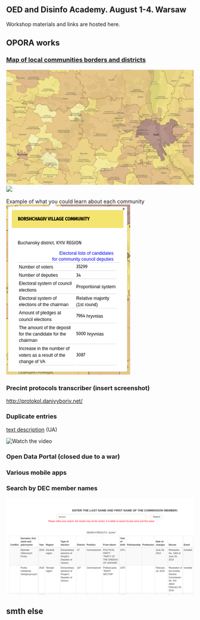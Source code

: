 ## OED and Disinfo Academy. August 1-4. Warsaw

Workshop materials and links are hosted here.

## OPORA works

### [Map of local communities borders and districts](https://www.oporaua.org/longrid/map_2020.html)

![](/img/map2020.png) ![](https://ruzzia.info/img_github_pages/communitymap.gif)

Example of what you could learn about each community ![](/img/borshch.png)

### Precint protocols transcriber (insert screenshot)

<http://protokol.danivyboriv.net/>

### Duplicate entries

[text description](https://danivyboriv.net/archives/779) (UA)

![[Watch the video](/img/duplentriesscreenshot.png)](https://www.youtube.com/watch?v=6B7JeQtQuQw&feature=youtu.be)

### Open Data Portal (closed due to a war)

### Various mobile apps

### Search by DEC member names

![](/img/tvkoporauaorg.png)

## smth else
